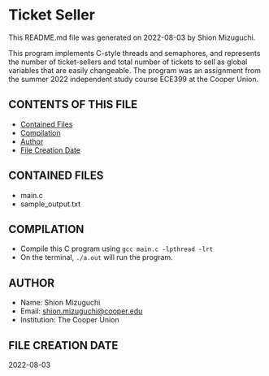 # Ticket Seller

This README.md file was generated on 2022-08-03 by Shion Mizuguchi.

This program implements C-style threads and semaphores, and represents the number of ticket-sellers and total number of tickets to sell as global variables that are easily changeable. The program was an assignment from the summer 2022 independent study course ECE399 at the Cooper Union.

## CONTENTS OF THIS FILE
 
- <a href="#contained-files">Contained Files</a>
- <a href="#compilation">Compilation</a>
- <a href="#author">Author</a>
- <a href="#file-creation-date">File Creation Date</a>


## CONTAINED FILES

- main.c
- sample_output.txt


## COMPILATION

- Compile this C program using ```gcc main.c -lpthread -lrt```
- On the terminal, ```./a.out``` will run the program. 


## AUTHOR

- Name: Shion Mizuguchi
- Email: shion.mizuguchi@cooper.edu
- Institution: The Cooper Union 


## FILE CREATION DATE 

2022-08-03
